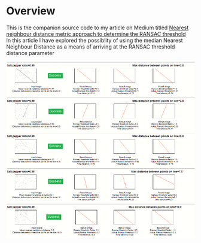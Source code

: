 # Overview
This is the companion source code to my article on Medium titled [Nearest neighbour distance metric approach to determine the RANSAC threshold](https://medium.com/@saurabh.dasgupta1/nearest-neighbour-distance-metric-approach-to-determine-the-ransac-threshold-f0213562a196)  
In this article I have explored the possiblity of using the median Nearest Neighbour Distance as a means of arriving at the RANSAC threshold distance parameter

![Salt and Pepper ratio = 0.99](images/results_sp_0.99_1_line.png)


